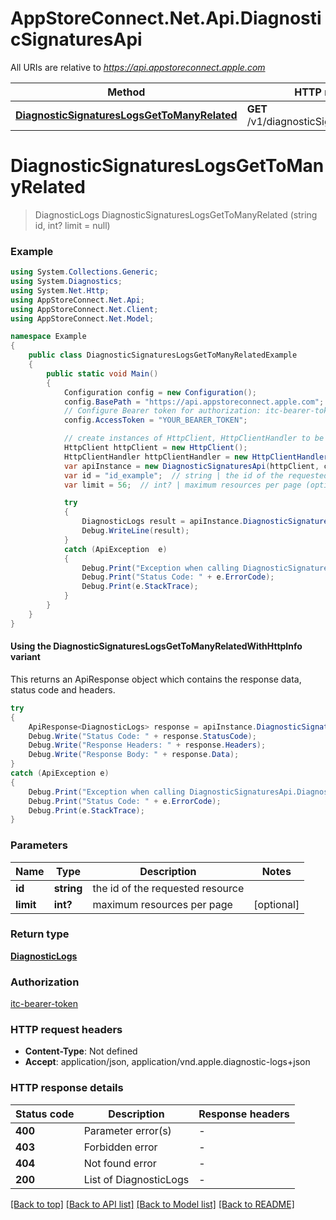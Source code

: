 # AppStoreConnect.Net.Api.DiagnosticSignaturesApi

All URIs are relative to *https://api.appstoreconnect.apple.com*

| Method | HTTP request | Description |
|--------|--------------|-------------|
| [**DiagnosticSignaturesLogsGetToManyRelated**](DiagnosticSignaturesApi.md#diagnosticsignatureslogsgettomanyrelated) | **GET** /v1/diagnosticSignatures/{id}/logs |  |

<a name="diagnosticsignatureslogsgettomanyrelated"></a>
# **DiagnosticSignaturesLogsGetToManyRelated**
> DiagnosticLogs DiagnosticSignaturesLogsGetToManyRelated (string id, int? limit = null)



### Example
```csharp
using System.Collections.Generic;
using System.Diagnostics;
using System.Net.Http;
using AppStoreConnect.Net.Api;
using AppStoreConnect.Net.Client;
using AppStoreConnect.Net.Model;

namespace Example
{
    public class DiagnosticSignaturesLogsGetToManyRelatedExample
    {
        public static void Main()
        {
            Configuration config = new Configuration();
            config.BasePath = "https://api.appstoreconnect.apple.com";
            // Configure Bearer token for authorization: itc-bearer-token
            config.AccessToken = "YOUR_BEARER_TOKEN";

            // create instances of HttpClient, HttpClientHandler to be reused later with different Api classes
            HttpClient httpClient = new HttpClient();
            HttpClientHandler httpClientHandler = new HttpClientHandler();
            var apiInstance = new DiagnosticSignaturesApi(httpClient, config, httpClientHandler);
            var id = "id_example";  // string | the id of the requested resource
            var limit = 56;  // int? | maximum resources per page (optional) 

            try
            {
                DiagnosticLogs result = apiInstance.DiagnosticSignaturesLogsGetToManyRelated(id, limit);
                Debug.WriteLine(result);
            }
            catch (ApiException  e)
            {
                Debug.Print("Exception when calling DiagnosticSignaturesApi.DiagnosticSignaturesLogsGetToManyRelated: " + e.Message);
                Debug.Print("Status Code: " + e.ErrorCode);
                Debug.Print(e.StackTrace);
            }
        }
    }
}
```

#### Using the DiagnosticSignaturesLogsGetToManyRelatedWithHttpInfo variant
This returns an ApiResponse object which contains the response data, status code and headers.

```csharp
try
{
    ApiResponse<DiagnosticLogs> response = apiInstance.DiagnosticSignaturesLogsGetToManyRelatedWithHttpInfo(id, limit);
    Debug.Write("Status Code: " + response.StatusCode);
    Debug.Write("Response Headers: " + response.Headers);
    Debug.Write("Response Body: " + response.Data);
}
catch (ApiException e)
{
    Debug.Print("Exception when calling DiagnosticSignaturesApi.DiagnosticSignaturesLogsGetToManyRelatedWithHttpInfo: " + e.Message);
    Debug.Print("Status Code: " + e.ErrorCode);
    Debug.Print(e.StackTrace);
}
```

### Parameters

| Name | Type | Description | Notes |
|------|------|-------------|-------|
| **id** | **string** | the id of the requested resource |  |
| **limit** | **int?** | maximum resources per page | [optional]  |

### Return type

[**DiagnosticLogs**](DiagnosticLogs.md)

### Authorization

[itc-bearer-token](../README.md#itc-bearer-token)

### HTTP request headers

 - **Content-Type**: Not defined
 - **Accept**: application/json, application/vnd.apple.diagnostic-logs+json


### HTTP response details
| Status code | Description | Response headers |
|-------------|-------------|------------------|
| **400** | Parameter error(s) |  -  |
| **403** | Forbidden error |  -  |
| **404** | Not found error |  -  |
| **200** | List of DiagnosticLogs |  -  |

[[Back to top]](#) [[Back to API list]](../README.md#documentation-for-api-endpoints) [[Back to Model list]](../README.md#documentation-for-models) [[Back to README]](../README.md)

